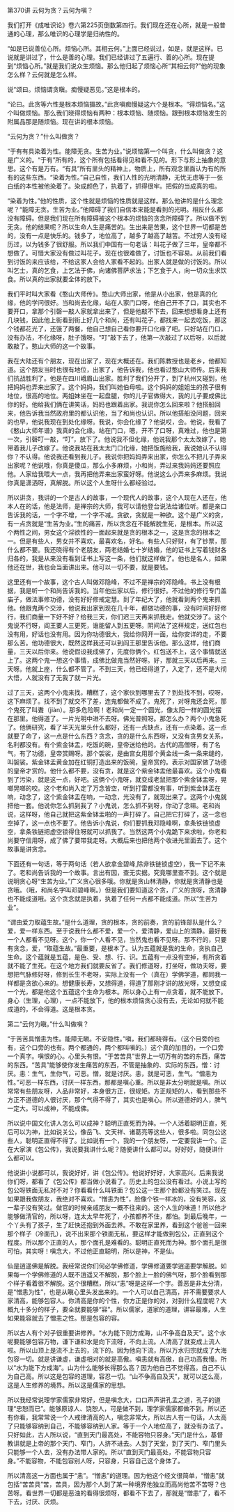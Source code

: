 第370讲 云何为贪？云何为嗔？

我们打开《成唯识论》卷六第225页倒数第四行。我们现在还在心所，就是一般普通的心理，那么唯识的心理学是归纳性的。

“如是已说善位心所。烦恼心所。其相云何。”上面已经说过，如是，就是这样。已说就是讲过了，什么是善的心理。我们已经讲过了五遍行、善的心所。现在提到“烦恼心所。”就是我们说众生烦恼。那么他归起了烦恼心所“其相云何?”他的现象怎么样？云何就是怎么样。

说“颂曰。烦恼谓贪瞋。痴慢疑恶见。”这是根本的。

“论曰。此贪等六性是根本烦恼摄故。”此贪嗔痴慢疑这六个是根本。“得烦恼名。”这个叫做烦恼。那么我们晓得烦恼有两种：根本烦恼、随烦恼。跟到根本烦恼发生的附属品那是随烦恼。现在讲的根本烦恼。

“云何为贪？”什么叫做贪？

“于有有具染着为性。能障无贪。生苦为业。”说烦恼第一个叫贪，什么叫做贪？这是广义的。“于有”所有的，这个所有包括看得见和看不见的。形下与形上抽象的意思。这个有是万有。“有具”所有里头的精神上，物质上，所有观念里面认为有的所有的这些东西。“染着为性。”自己自性，我们人性的光明清静，无忧无虑等于一张白纸的本性被他染着了。染成颜色了，执着了，抓得很牢。把假的当成真的啦。

“染着为性。”他的性质，这个性就是烦恼的性质就是这样。那么他讲的是什么理念呢？“能障无贪。生苦为业。”他障碍了我们自信本来能是看到的光明。相反什么都没有障碍。但是我们现在所有障碍被这个根本的烦恼的贪念所障碍了。所以做不到无贪。他的结果呢？所以生命人生是痛苦的。生出来是苦果，这个世界一切都是苦的，没有一点是快乐的。钱多了，地位高了，越多了越高了越苦。不过穷人没有经历过，以为钱多了很舒服。所以我们中国有一句老话：叫花子做了三年，皇帝都不想做了。可惜大家没有做过叫花子。现在也很难做了，讨饭也不容易。从前我们看到讨饭的来应该给，不给这家人会给人家看不起的。出家人就是做的讨饭的。所以叫乞士，真的乞食，上乞法于佛，向诸佛菩萨求法；下乞食于人，向一切众生求饮食。所以真的出家就要全体的放下。

我们平时叫大家看《憨山大师传》。憨山大师出家，他是从小出家，他是真的化缘，他的学问很好。当和尚去化缘，站在人家门口呀，他自己开不了口，其实也不要开口，拿那个引磬一敲人家就拿出来了，但是他敲不下去，回来想想看身上还有几块钱，因此他上街看到街上好几个和尚，还有叫花子，都找来一起去吃饭，那这个钱都花光了，还饿了两餐，他自己想自己看你要开口化缘了吧。只好站在门口，没有办法，不化缘呀，肚子饿呀。“叮”敲下去了，他第一次敲过了以后呀，以后就敢敲了。憨山大师的这一个故事。

我在大陆还有个朋友，现在出家了，现在大概还在。我们陈教授也是老乡，他都知道。这个朋友当时也很有地位，出家了，他告诉我，他也看过憨山大师传。后来我们抗战胜利了。他是在四川峨眉山出家。胜利了我们分开了，到了杭州又碰到，他把妈妈也弄来出家了。这个妈妈，我们叫她伯母啦。这个妈妈的姐姐生的孩子很有地位，很高的地位。两姐妹坐在一起盘腿，你的儿子官做得大，我的儿子要成佛比你的好。他给我们俩在讲笑话，妈妈也跟着出家。我说你怎么回来啦？他搭船回来，他告诉我当然政府里的都认识他，当了和尚也认识。所以他搭船没问题，回来的也早，他说我现在到处化缘呀。我说，你会化缘了？他说哎，会。他说，我看了《憨山大师年谱》我真的会化缘。站在门口，嗯，开不了口呀，真难过，他也是第一次，引磬叮一敲，“叮”，放下了。他说我不但化缘，他说我那个太太改嫁了。她带着我儿子改嫁了。他说我站在我太太门口化缘，她把饭施给我，我说她认不认得你？不认得。他说我还看到我儿子。我说你把妈妈弄来出家，你怎么不把儿子弄来出家呢？他说哦，你真是傻瓜，那么小多麻烦，小和尚，弄过来我妈妈还要照应他。人家给我喂大一点，我再把他弄来出家蛮好呀。他说这么小弄来多麻烦。我说你真是潇洒呀，真解脱。所以这个人生呀什么都经验过。

所以讲贪，我讲的一个是古人的故事，一个现代人的故事，这个人现在人还在，他本人在的话，他是法师，是禅宗的大师，我可以请他登台说法给诸位听。都是亲口告诉我的话，一个字不增，一个字不减。贪欲，贪就是一种欲。这个是广义的贪，有一点贪就是“生苦为业。”生的痛苦，所以贪念在不能解脱生死，是根本。所以这个两性之间，男女这个淫欲性的一面起来就是贪的根本之一，这是贪念的根本之一。但是有些人，男女并不喜欢，最喜欢名，好名。有些人只好财，有了钞票，那什么都不要。我还晓得有个老朋友，两老结婚七十岁结婚，他的证书上写着钱财各归各的，我是从来没有看到证书上写这一条，他们就这样做了。他也是名人，如果他还在世，我也会当面讲出来。他可以一切不要，就是要钱。

这里还有一个故事，这个古人叫做邓隐峰，不过不是禅宗的邓隐峰。书上没有根据，我是听一个和尚告诉我的。当年他出家以后，修行很好。不过他的修行专门盖庙子，做法事修功德，没有好好修戒定慧。到了年纪大了，他就看到两个鬼来抓他。他跟鬼两个交涉，他说我出家到现在几十年，都做功德的事，没有时间好好修行，我们商量一下好不好？给我三天，你们迟三天再来抓我走。他就交涉了。这个鬼说不行呀，阎王要人三更死，谁能留人到五更呀。阴间法了这样规定，送红包也没有用，好话也没有用。因为你功德很大，我给你网开一面，给你安详的走，不要那么苦。他功德很大，既然这样我还可以到阎王那里告诉他。那么这样，他们商量，三天以后你来。他说假设我成佛了，先度你俩个。红包送不上，这个事情就送上了。这两个鬼一想这个事情，成佛比做鬼当然好呀。好，那就三天以后再来。三天呀。他就上座，什么都不管了。不到三天，他已经得道了，入定了，还不是大彻大悟，人就没有了无我了就一片光。

过了三天，这两个小鬼来找，糟糕了，这个家伙到哪里去了？到处找不到，哎呀，这下麻烦了。找不到了就交不了差，连鬼都做不成了。鬼死了，对呀鬼还会死，那个鬼死了叫聻（jiàn）。那多危险啊！老和尚一定一个圆光，像太阳一样的圆光摆在那里。他得道了。一片光明中进不去呀。佛光普照呀。那怎么办？两个小鬼急死了。他俩研究，看了半天光里头什么都好，还有一点缺点，还有一点染着。这一点就要了命了，这一点是什么东西？贪念，贪的是什么东西呀，又没有贪男女关系，名利都没有。有个紫金钵盂，吃饭的碗，皇帝送给他的。古代的高僧呀，有了名气，有了功德，皇帝赏赐呀。那个袈裟，是由宫女用那个黄金线一条一条来缝的，叫袈裟。紫金钵盂黄金加在红铜打造出来的饭碗，皇帝赏的。表示对国家做了功德的皇帝才赏的。他什么都不要，没有贪，就是这个紫金钵盂他最喜欢。这个小鬼看到了污染，就是这一点，好吧。这俩个小鬼呀，就变成老鼠把那个紫金钵盂呀，晃啷晃啷的咬。这个老和尚入定了万念皆空，听到打雷都没有事，听到紫金钵盂在响，动念了，这个紫金钵盂在响，一动念，光没有了，就现出来了。这两个小鬼就把他一套。他说你怎么抓到我了？小鬼说，怎么抓不到呀，你动了念嘛。老和尚说，这样呀，他自己就把这紫金钵盂啪的一声打碎了。自己把它打碎了，这一念也空掉了，这一点也不要了。他告诉小鬼说，你们要抓我邓隐峰啊，拿条铁链锁虚空，拿条铁链把虚空锁得住呀就可以抓我了。当然这两个小鬼跪下来求啦，你老和尚要守信用呀，成了佛了要带我走呀。大概后来也把他两个收进光里面去了。这个故事是讲贪念。

下面还有一句话，等于两句话（若人欲拿金碧峰,除非铁链锁虚空），我一下记不来了。老和尚告诉我的一个故事。言出有因，查无实据。究竟哪里查不到。这个就是说明贪心呀“生苦为业。”广义贪心很多哦。你就是贪山林清静，你就是贪清静也是贪哦。（哦，和尚名字叫邓碧峰啊。）但是我们要知道这个贪，广义的贪呀，贪清静也不能成道哦。这个贪念就是执着，执着了任何一点都不能成道。所以“生苦为业”。

“谓由爱力取蕴生故。”是什么道理，贪的根本，贪的前奏，贪的前锋部队是什么？爱，爱一样东西。至于说我什么都不爱，爱一个，爱清静，爱山上的清静。最好我一个人都看不见呀。这个，你一个人看不见，当然鬼也看不见呀。那不行的，只要有贪念，爱，“取蕴生故。”最重要，是根本了。认为五蕴就是我的生命，贪执自己生命。这个蕴就是五蕴，是色、受、想、行、识。五蕴有一点没有空掉，有所贪着就不能了生死。在这个地方我们就要反省了。我们修道呀，打坐呀，做功夫呀，要想把气脉修好呀，修到长生不老呀，实际上没有一个（真在）学佛学道，都同我一样都是贪欲心来的。想健康长寿，又想得道，得道了那刚才讲的放光呀，又想变成一个光，都是他这个五蕴这个生命为根本。所以身心上有一点贪着，就不能放下。身心（生理，心理），一点不能放下，他的根本烦恼贪心没有去，无论如何就不能成道的，不会得道。这是根本贪。

第二“云何为瞋。”什么叫做嗔？

“于苦苦具憎恚为性。能障无瞋。不安隐性。”嗔，我们都晓得有。（这个目旁的也有，这个口旁的也有。两个都通的，两个都叫嗔的。）这个真的加目的，一个口旁一个真字。嗔恨的心。心里头有恨。“于苦苦具”世界上一切万有的苦的东西，痛苦的东西。“苦具”能够使你发生痛苦的东西，不管是抽象的、实际的东西。憎：讨厌。恚：生气，生你气，可恶。憎，就是讨厌。恚，就是可恶，生气。“憎恚为性。”可恶一样东西，讨厌一样东西，那都是嗔心重。所以是非太分明就是嗔。所以常常有些朋友呀，人品非常好，本身很方正，很规矩。方正规矩的人，看到那些不方正不道德的人很讨厌，那个气得不得了，其实也是嗔心。所以道德好的人，脾气一定大。可以成神，不能成佛。

所以说中国文化讲人怎么可以成神？聪明正直死而为神。一个人活着聪明正直，死后可以为神，比如说关公，像岳飞、文天祥、诸葛亮等这些人，很多啦。同包公这些人，聪明正直得不得了。比如说有一个，我的一个朋友呀，一定要我讲一个。正在大家演《包公传》，我说要我讲什么呢？随便讲什么都可以。好好好，随便讲什么都可以。

他说讲小说都可以，我说好好，讲《包公传》。他说好好好，大家高兴。后来我说你们呀，都看了《包公传》都当做小说看了。历史上的包公没有看过。小说上写的包公呀铁面无私对不对？你看看什么叫铁面？包公这一生那个脸都没有笑过。现在如果跟我做朋友，我绝对不喜欢。“憎恚为性”，脸像个铁一样冰的，没有笑容，这一辈子没有笑过。做官的时候亲戚朋友一概不往来的。这个人生的味道！所以他才能够做清官的，所以呀，连太太早年死了，小孩都养不住，都怕。到最后晚年，一个丫头有了孩子，生了赶快还抱到外面去养。不敢在家里养，看到这个爸爸一回来那个样子（冷面孔），说不出来那个铁面无私，要这样才能做到包公，正直到这个程度。所以那个正直的人，那个面孔是难看的。聪明正直死而为神。那个面孔是很可怕，其实呀！嗔念大，不过他正直聪明，所以是神，不是仙。

仙是逍遥佛是解脱。我经常说你们何必学佛修道，学佛修道要学逍遥要学解脱。如果每一个学佛修道的人既不逍遥又不解脱，那个脸上一脸的佛气呀，那个脸看到那个样子看着很不解脱。这个很糟糕，所以“恚”呀是这样一个字。善恶是非太分清，是“憎恚为性”，也是从瞋心里头发出来的。一个人可以自己清高，并不需要要求人家清高，能够包容人。你清高是你的个性，你方正是你的对，对到什么程度呢？大概九十多分的样子，要全就要能够“容”。所以儒家，道家的道理，讲容最难，人生如果能容就去了憎恚之性。那是包容的容。

所以古人有个对子很重要讲修养。“水为能下则方成海，山不争高自及天”。这个水呢要能够包容万物，谦下谦和水是向下流呀，不向上流。人清高了就变成上流人啦。所以山顶上是流不上去的，流下的。因为他向下流，所以万水归宗就成了大海包容一切。就是讲谦虚，谦虚相对的就是高傲。嗔恚就有高傲，自己功高我慢。所以“水为能下方成海”。山为什么能够长得那么高？因为他自己不觉得高。自己不认为自己高。所以这是包容的道理，容忍一切。“山不争高自及天”，就可以这么高，这是人生修养的境界。所以这是儒家的思想。

所以我经常说理学家儒家非常好，但是嗔念大，口口声声讲孔孟之道，孔子的道理“忠恕而已”。能够原谅人、饶恕人，可是做不到，理学家儒家都做不到。所以还有你看，我常常说一个人戒律清高的人，嗔念非常大，所以古人有一句话，人太高了只能够容纳到自己，不能够容纳到人家。等于一个人地位高了，就没有办法了。只好如此，古人所以说，“直到天门最高处，不能容物只容身。”天门是什么，基督教讲就是上帝的那个天门、窄门，人挤不进去。人到了天堂，到了天门、窄门里头只能够一个人去，没有办法带人家的。所以“直到天门最高处，不能容物只容身。”不能容物，不能包容别人呀，只容身，只容自己这个身体了。

所以清高这一方面也属于“恚”。“憎恚”的道理。因为他这个经文很简单，“憎恚”就包括“苦苦具”苦，苦具，因为那个人到了某一种境界他独立而高尚他苦不苦呀？也苦呀。看世界一切都是恶浊的看得很烦呀，都看不下去了，那就是“憎恚”了，看不下去，讨厌、厌烦。


